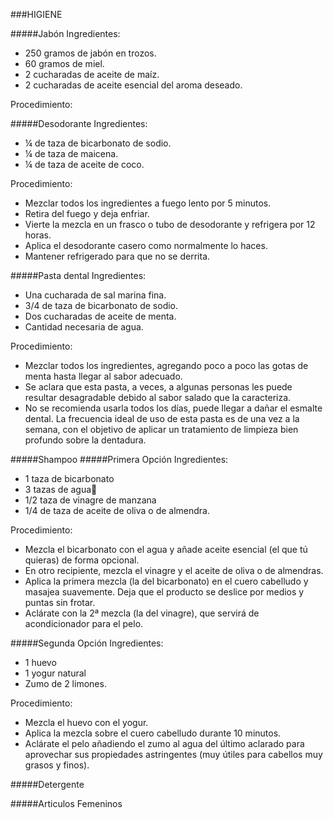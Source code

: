 ###HIGIENE

#####Jabón
Ingredientes: 
- 250 gramos de jabón en trozos.
- 60 gramos de miel.
- 2 cucharadas de aceite de maíz.
- 2 cucharadas de aceite esencial del aroma deseado.

Procedimiento:

#####Desodorante
Ingredientes: 
- ¼ de taza de bicarbonato de sodio.
- ¼ de taza de maicena.
- ¼ de taza de aceite de coco.

Procedimiento:
- Mezclar todos los ingredientes a fuego lento por 5 minutos.
- Retira del fuego y deja enfriar.
- Vierte la mezcla en un frasco o tubo de desodorante y refrigera por 12 horas.
- Aplica el desodorante casero como normalmente lo haces. 
- Mantener refrigerado para que no se derrita.

#####Pasta dental
Ingredientes:
- Una cucharada de sal marina fina.
- 3/4 de taza de bicarbonato de sodio.
- Dos cucharadas de aceite de menta.
- Cantidad necesaria de agua.

Procedimiento:
- Mezclar todos los ingredientes, agregando poco a poco las gotas de menta hasta llegar al sabor adecuado.
- Se aclara que esta pasta, a veces, a algunas personas les puede resultar desagradable debido al sabor salado que la caracteriza.
- No se recomienda usarla todos los días, puede llegar a dañar el esmalte dental. La frecuencia ideal de uso de esta pasta es de una vez a la semana, con el objetivo de aplicar un tratamiento de limpieza bien profundo sobre la dentadura.

#####Shampoo
#####Primera Opción
Ingredientes:
- 1 taza de bicarbonato
- 3 tazas de agua
- 1/2 taza de vinagre de manzana  
-  1/4  de taza de aceite de oliva o de almendra. 
 
Procedimiento:
- Mezcla el bicarbonato con el agua y añade aceite esencial (el que tú quieras) de forma opcional. 
- En otro recipiente, mezcla el vinagre y el aceite de oliva o de almendras.
- Aplica la primera mezcla (la del bicarbonato) en el cuero cabelludo y masajea suavemente. Deja que el producto se deslice por medios y puntas sin frotar.
- Aclárate con la 2ª mezcla (la del vinagre), que servirá de acondicionador para el pelo.

#####Segunda Opción
Ingredientes:
- 1 huevo
- 1 yogur natural  
- Zumo de 2 limones.

Procedimiento:
- Mezcla el huevo con el yogur. 
- Aplica la mezcla sobre el cuero cabelludo durante 10 minutos.
- Aclárate el pelo añadiendo el zumo al agua del último aclarado para aprovechar sus propiedades astringentes (muy útiles para cabellos muy grasos y finos).

#####Detergente

#####Articulos Femeninos
